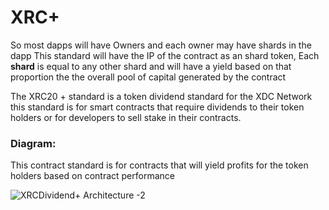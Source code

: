 # **XRC+** 

So most dapps will have Owners and each owner may have shards in the dapp This standard will have the IP of the contract as an shard token, Each **shard** is equal to any other shard and will have a yield based on that proportion the the overall pool of capital generated by the contract

The XRC20 + standard is a token dividend standard for the XDC Network this standard is for smart contracts that require dividends to their token holders or for developers to sell stake in their contracts.

### **Diagram:**
This contract standard is for contracts that will yield profits for the token holders based on contract performance


![XRCDividend+ Architecture -2](https://user-images.githubusercontent.com/16103963/190878595-0aa34a55-2fce-4fa6-bb61-3763fb280417.png)
